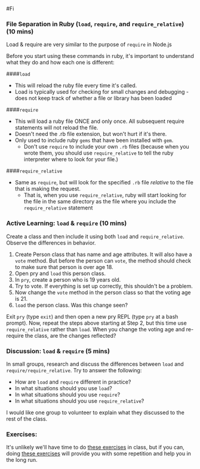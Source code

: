 #Fi

### File Separation in Ruby (`load`, `require`, and `require_relative`) (10 mins)

Load & require are very similar to the purpose of `require` in Node.js

Before you start using these commands in ruby, it's important to understand what they do and how each one is different:

####`load`
  - This will reload the ruby file every time it's called.
  - Load is typically used for checking for small changes and debugging - does not keep track of whether a file or library has been loaded

####`require`

  - This will load a ruby file ONCE and only once. All subsequent require statements will not reload the file.
  - Doesn't need the .rb file extension, but won't hurt if it's there.
  - Only used to include ruby `gems` that have been installed with `gem`.
    + Don't use `require` to include your own `.rb` files (because when you wrote them, you should use `require_relative` to tell the ruby interpreter where to look for your file.)

####`require_relative`
  - Same as `require`, but will look for the specified `.rb` file *relative* to the file that is making the request.
    + That is, when you use `require_relative`, ruby will start looking for the file in the same directory as the file where you include the `require_relative` statement

### Active Learning: `load` & `require` (10 mins)

Create a class and then include it using both `load` and `require_relative`. Observe the differences in behavior.

  1. Create Person class that has name and age attributes. It will also have a `vote` method. But before the person can `vote`, the method should check to make sure that person is over age 18.
  2. Open pry and `load` this person class.
  3. In `pry`, create a person who is 19 years old.
  4. Try to vote. If everything is set up correctly, this shouldn't be a problem.
  5. Now change the `vote` method in the person class so that the voting age is 21.
  6. `load` the person class. Was this change seen?

Exit `pry` (type `exit`) and then open a new pry REPL (type `pry` at a bash prompt). Now, repeat the steps above starting at Step 2, but this time use `require_relative` rather than `load`. When you change the voting age and re-require the class, are the changes reflected?

### Discussion: `load` & `require` (5 mins)

In small groups, research and discuss the differences between `load` and `require/require_relative`. Try to answer the following:

  - How are `load` and `require` different in practice?
  - In what situations should you use `load`?
  - In what situations should you use `require`?
  - In what situations should you use `require_relative`?

I would like one group to volunteer to explain what they discussed to the rest of the class.

### Exercises:

It's unlikely we'll have time to do [these exercises](ruby_inheritance_exercises.md) in class, but if you can, doing [these exercises](ruby_inheritance_exercises.md) will provide you with some repetition and help you in the long run.


